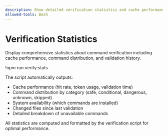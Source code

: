 ```yaml
---
description: Show detailed verification statistics and cache performance metrics
allowed-tools: Bash
---
```


# Verification Statistics

Display comprehensive statistics about command verification including cache performance, command distribution, and validation history.

!npm run verify:stats

The script automatically outputs:
- Cache performance (hit rate, token usage, validation time)
- Command distribution by category (safe, conditional, dangerous, unknown, skipped)
- System availability (which commands are installed)
- Changed files since last validation
- Detailed breakdown of unavailable commands

All statistics are computed and formatted by the verification script for optimal performance.
